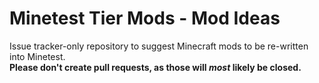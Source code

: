 # Minetest Tier Mods - Mod Ideas

Issue tracker-only repository to suggest Minecraft mods to be re-written into Minetest.\
**Please don't create pull requests, as those will _most_ likely be closed.**
